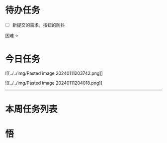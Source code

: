 # 待办任务
- [ ] 新提交的需求，按钮的防抖

困难
⭐

# 今日任务
![[../../img/Pasted image 20240111203742.png]]

![[../../img/Pasted image 20240111204018.png]]

------
# 本周任务列表



# 悟